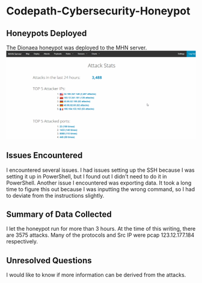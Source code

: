 # Codepath-Cybersecurity-Honeypot

## Honeypots Deployed
The Dionaea honeypot was deployed to the MHN server.
<img src="mhn4.gif" width="800">

## Issues Encountered
I encountered several issues. I had issues setting up the SSH because I was setting it up in PowerShell, but I found out I didn't need to do it in PowerShell. Another issue I encountered was exporting data. It took a long time to figure this out because I was inputting the wrong command, so I had to deviate from the instructions slightly.

## Summary of Data Collected
I let the honeypot run for more than 3 hours. At the time of this writing, there are 3575 attacks. Many of the protocols and Src IP were pcap 123.12.177.184 respectively.

## Unresolved Questions
I would like to know if more information can be derived from the attacks.
